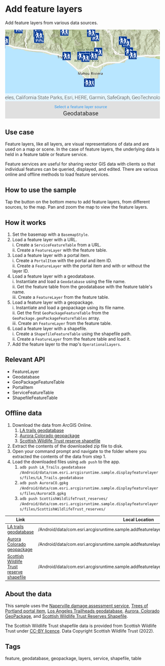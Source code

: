 # Add feature layers

Add feature layers from various data sources.

![Add feature layers](add-feature-layers.png)

## Use case

Feature layers, like all layers, are visual representations of data and are used on a map or scene. In the case of feature layers, the underlying data is held in a feature table or feature service.

Feature services are useful for sharing vector GIS data with clients so that individual features can be queried, displayed, and edited. There are various online and offline methods to load feature services.

## How to use the sample

Tap the button on the bottom menu to add feature layers, from different sources, to the map. Pan and zoom the map to view the feature layers.

## How it works

1. Set the basemap with a `BasemapStyle`.
2. Load a feature layer with a URL.  
   i. Create a `ServiceFeatureTable` from a URL.  
   ii. Create a `FeatureLayer` with the feature table.
3. Load a feature layer with a portal item.  
   i. Create a `PortalItem` with the portal and item ID.  
   ii. Create a `FeatureLayer` with the portal item and with or without the layer ID.
4. Load a feature layer with a geodatabase.  
   i. Instantiate and load a `Geodatabase` using the file name.  
   ii. Get the feature table from the geodatabase with the feature table's name.  
   iii. Create a `FeatureLayer` from the feature table.
5. Load a feature layer with a geopackage.  
   i. Instantiate and load a geopackage using its file name.  
   ii. Get the first `GeoPackageFeatureTable` from the `GeoPackage.geoPackageFeatureTables` array.  
   iii. Create an `FeatureLayer` from the feature table.
6. Load a feature layer with a shapefile.  
   i. Create a `ShapefileFeatureTable` using the shapefile path.  
   ii. Create a `FeatureLayer` from the feature table and load it.
7. Add the feature layer to the map's `OperationalLayers`.

## Relevant API

* FeatureLayer
* Geodatabase
* GeoPackageFeatureTable
* PortalItem
* ServiceFeatureTable
* ShapefileFeatureTable

## Offline data

1. Download the data from ArcGIS Online.
    1. [LA trails geodatabase](https://www.arcgis.com/home/item.html?id=2b0f9e17105847809dfeb04e3cad69e0)
    2. [Aurora Colorado geopackage](https://www.arcgis.com/home/item.html?id=68ec42517cdd439e81b036210483e8e7)
    3. [Scottish Wildlife Trust reserve shapefile](https://www.arcgis.com/home/item.html?id=15a7cbd3af1e47cfa5d2c6b93dc44fc2)
2. Extract the contents of the downloaded zip file to disk.
3. Open your command prompt and navigate to the folder where you extracted the contents of the data from step 1.
4. Load the downloaded files using `adb push` to the app.
    1. `adb push LA_Trails.geodatabase /Android/data/com.esri.arcgisruntime.sample.displayfeaturelayers/files/LA_Trails.geodatabase`
    2. `adb push AuroraCO.gpkg /Android/data/com.esri.arcgisruntime.sample.displayfeaturelayers/files/AuroraCO.gpkg`
    3. `adb push ScottishWildlifeTrust_reserves/ /Android/data/com.esri.arcgisruntime.sample.displayfeaturelayers/files/ScottishWildlifeTrust_reserves/`

Link | Local Location
---------|-------|
|[LA trails geodatabase](https://www.arcgis.com/home/item.html?id=2b0f9e17105847809dfeb04e3cad69e0)| /Android/data/com.esri.arcgisruntime.sample.addfeaturelayers/files/LA_Trails.geodatabase |
|[Aurora Colorado geopackage](https://www.arcgis.com/home/item.html?id=68ec42517cdd439e81b036210483e8e7)| /Android/data/com.esri.arcgisruntime.sample.addfeaturelayers/files/AuroraCO.gpkg |
|[Scottish Wildlife Trust reserve shapefile](https://www.arcgis.com/home/item.html?id=15a7cbd3af1e47cfa5d2c6b93dc44fc2)| /Android/data/com.esri.arcgisruntime.sample.addfeaturelayers/files/ScottishWildlifeTrust_reserves/ |

## About the data

This sample uses the [Naperville damage assessment service](https://sampleserver7.arcgisonline.com/server/rest/services/DamageAssessment/FeatureServer/0), [Trees of Portland portal item](https://www.arcgis.com/home/item.html?id=1759fd3e8a324358a0c58d9a687a8578), [Los Angeles Trailheads geodatabase](https://www.arcgis.com/home/item.html?id=2b0f9e17105847809dfeb04e3cad69e0), [Aurora, Colorado GeoPackage](https://www.arcgis.com/home/item.html?id=68ec42517cdd439e81b036210483e8e7), and [Scottish Wildlife Trust Reserves Shapefile](https://www.arcgis.com/home/item.html?id=15a7cbd3af1e47cfa5d2c6b93dc44fc2).

The Scottish Wildlife Trust shapefile data is provided from Scottish Wildlife Trust under [CC-BY licence](https://creativecommons.org/licenses/by/4.0/). Data Copyright Scottish Wildlife Trust (2022).

## Tags

feature, geodatabase, geopackage, layers, service, shapefile, table
